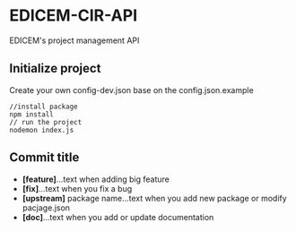 # EDICEM-CIR-API
EDICEM's project management API
## Initialize project

Create your own config-dev.json base on the config.json.example

~~~~
//install package
npm install
// run the project
nodemon index.js
~~~~

## Commit title
* **[feature]**...text when adding big feature
* **[fix]**...text when you fix a bug
* **[upstream]** package name...text when you add new package or modify pacjage.json
* **[doc]**...text when you add or update documentation
